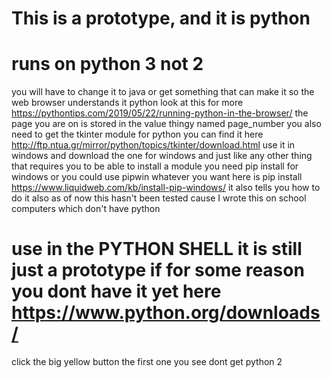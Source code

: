 # This is a prototype, and it is python
# runs on python 3 not 2
you will have to change it to java or get something
that can make it so the web browser understands it python
look at this for more https://pythontips.com/2019/05/22/running-python-in-the-browser/
the page you are on is stored in the value thingy named page_number you also need to get
the tkinter module for python you can find it here http://ftp.ntua.gr/mirror/python/topics/tkinter/download.html
use it in windows and download the one for windows and just like any other thing that requires you to be able to install
a module you need pip install for windows or you could use pipwin whatever you want here is pip install https://www.liquidweb.com/kb/install-pip-windows/ it also tells you how to do it also as of now this hasn't been tested cause
I wrote this on school computers which don't have python
# use in the PYTHON SHELL it is still just a prototype if for some reason you dont have it yet here https://www.python.org/downloads/
click the big yellow button the first one you see dont get python 2

